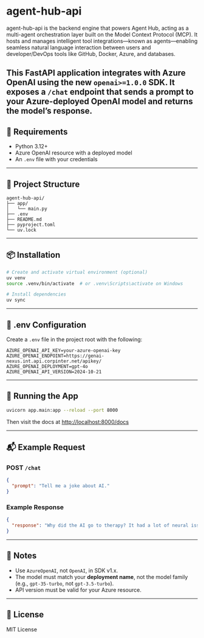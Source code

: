 # agent-hub-api
agent-hub-api is the backend engine that powers Agent Hub, acting as a multi-agent orchestration layer built on the Model Context Protocol (MCP). It hosts and manages intelligent tool integrations—known as agents—enabling seamless natural language interaction between users and developer/DevOps tools like GitHub, Docker, Azure, and databases.

This FastAPI application integrates with **Azure OpenAI** using the new `openai>=1.0.0` SDK. It exposes a `/chat` endpoint that sends a prompt to your Azure-deployed OpenAI model and returns the model’s response.
---

## 🔧 Requirements

- Python 3.12+
- Azure OpenAI resource with a deployed model
- An `.env` file with your credentials

---

## 📁 Project Structure

```
agent-hub-api/
├── app/
│   └── main.py
├── .env
├── README.md
├── pyproject.toml
└── uv.lock
```

---

## 📦 Installation

```bash
# Create and activate virtual environment (optional)
uv venv
source .venv/bin/activate  # or .venv\Scripts\activate on Windows

# Install dependencies
uv sync
```

---

## 🔐 .env Configuration

Create a `.env` file in the project root with the following:

```
AZURE_OPENAI_API_KEY=your-azure-openai-key
AZURE_OPENAI_ENDPOINT=https://genai-nexus.int.api.corpinter.net/apikey/
AZURE_OPENAI_DEPLOYMENT=gpt-4o
AZURE_OPENAI_API_VERSION=2024-10-21
```

---

## 🚀 Running the App

```bash
uvicorn app.main:app --reload --port 8000
```

Then visit the docs at [http://localhost:8000/docs](http://localhost:8000/docs)

---

## 📬 Example Request

### POST `/chat`

```json
{
  "prompt": "Tell me a joke about AI."
}
```

### Example Response

```json
{
  "response": "Why did the AI go to therapy? It had a lot of neural issues."
}
```

---

## 🧠 Notes

- Use `AzureOpenAI`, not `OpenAI`, in SDK v1.x.
- The model must match your **deployment name**, not the model family (e.g., `gpt-35-turbo`, not `gpt-3.5-turbo`).
- API version must be valid for your Azure resource.

---

## 📄 License

MIT License


